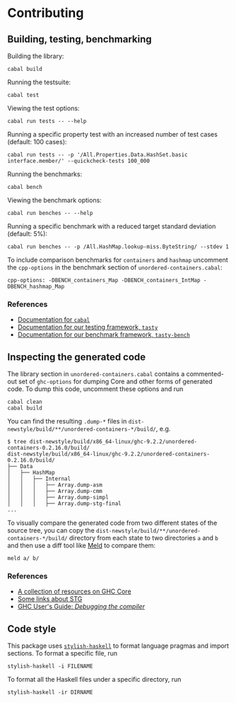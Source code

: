 # Contributing

## Building, testing, benchmarking

Building the library:

```
cabal build
```

Running the testsuite:

```
cabal test
```

Viewing the test options:

```
cabal run tests -- --help
```

Running a specific property test with an increased number of test cases
(default: 100 cases):

```
cabal run tests -- -p '/All.Properties.Data.HashSet.basic interface.member/' --quickcheck-tests 100_000
```

Running the benchmarks:

```
cabal bench
```

Viewing the benchmark options:

```
cabal run benches -- --help
```

Running a specific benchmark with a reduced target standard deviation (default:
5%):

```
cabal run benches -- -p /All.HashMap.lookup-miss.ByteString/ --stdev 1
```

To include comparison benchmarks for `containers` and `hashmap` uncomment the
`cpp-options` in the benchmark section of `unordered-containers.cabal`:

```
cpp-options: -DBENCH_containers_Map -DBENCH_containers_IntMap -DBENCH_hashmap_Map
```

### References

* [Documentation for `cabal`](https://cabal.readthedocs.io/en/latest/)
* [Documentation for our testing framework, `tasty`](https://github.com/UnkindPartition/tasty#readme)
* [Documentation for our benchmark framework, `tasty-bench`](https://github.com/Bodigrim/tasty-bench#readme)


## Inspecting the generated code

The library section in `unordered-containers.cabal` contains a commented-out set of `ghc-options` for
dumping Core and other forms of generated code. To dump this code, uncomment these options and run

```
cabal clean
cabal build
```

You can find the resulting `.dump-*` files in `dist-newstyle/build/**/unordered-containers-*/build/`, e.g.

```
$ tree dist-newstyle/build/x86_64-linux/ghc-9.2.2/unordered-containers-0.2.16.0/build/
dist-newstyle/build/x86_64-linux/ghc-9.2.2/unordered-containers-0.2.16.0/build/
├── Data
│   ├── HashMap
│   │   ├── Internal
│   │   │   ├── Array.dump-asm
│   │   │   ├── Array.dump-cmm
│   │   │   ├── Array.dump-simpl
│   │   │   ├── Array.dump-stg-final
...
```

To visually compare the generated code from two different states of the source tree, you can copy
the `dist-newstyle/build/**/unordered-containers-*/build/` directory from each state to two
directories `a` and `b` and then use a diff tool like [Meld](https://meldmerge.org/) to compare
them:

```
meld a/ b/
```

### References

* [A collection of resources on GHC Core](https://stackoverflow.com/q/6121146/1013393)
* [Some links about STG](https://stackoverflow.com/a/12118567/1013393)
* [GHC User's Guide: _Debugging the compiler_](http://downloads.haskell.org/~ghc/latest/docs/html/users_guide/debugging.html)


## Code style

This package uses [`stylish-haskell`](https://hackage.haskell.org/package/stylish-haskell)
to format language pragmas and import sections. To format a specific file, run

```
stylish-haskell -i FILENAME
```

To format all the Haskell files under a specific directory, run

```
stylish-haskell -ir DIRNAME
```
